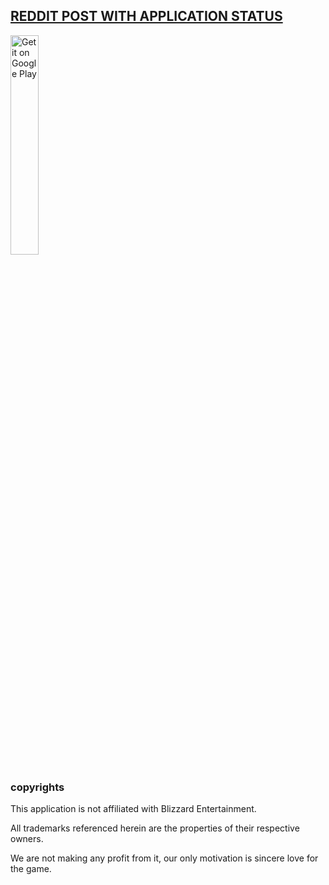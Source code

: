 ## [REDDIT POST WITH APPLICATION STATUS](https://www.reddit.com/r/Overwatch/comments/6d2meo/ow_items_tracker_for_android_status/) ##

<a href='https://play.google.com/store/apps/details?id=tech.davidvolkov.owitemstracker&pcampaignid=MKT-Other-global-all-co-prtnr-py-PartBadge-Mar2515-1'><img alt='Get it on Google Play' src='https://play.google.com/intl/en_us/badges/images/generic/en_badge_web_generic.png' width='30%'/></a>

### copyrights ###

This application is not affiliated with Blizzard Entertainment.

All trademarks referenced herein are the properties of their respective owners.

We are not making any profit from it, our only motivation is sincere love for the game.
